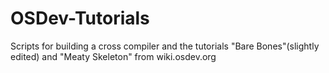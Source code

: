 OSDev-Tutorials
===============

Scripts for building a cross compiler and the tutorials "Bare Bones"(slightly edited) and "Meaty Skeleton" from wiki.osdev.org